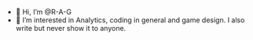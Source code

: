 - 👋 Hi, I’m @R-A-G
- 👀 I’m interested in Analytics, coding in general and game design. I also write but never show it to anyone.


<!---
R-A-G/R-A-G is a ✨ special ✨ repository because its `README.md` (this file) appears on your GitHub profile.
You can click the Preview link to take a look at your changes.
--->

